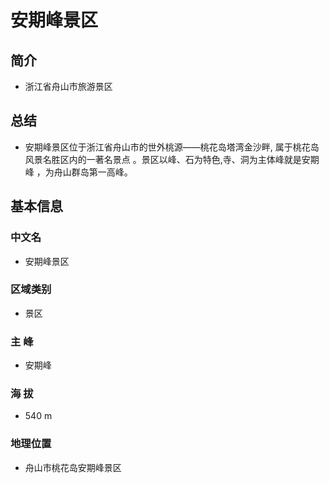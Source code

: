 # 安期峰景区
## 简介
- 浙江省舟山市旅游景区
## 总结
- 安期峰景区位于浙江省舟山市的世外桃源——桃花岛塔湾金沙畔, 属于桃花岛风景名胜区内的一著名景点 。景区以峰、石为特色,寺、洞为主体峰就是安期峰 ，为舟山群岛第一高峰。
## 基本信息
### 中文名
- 安期峰景区
### 区域类别
- 景区
### 主    峰
- 安期峰
### 海    拔
- 540 m
### 地理位置
- 舟山市桃花岛安期峰景区
